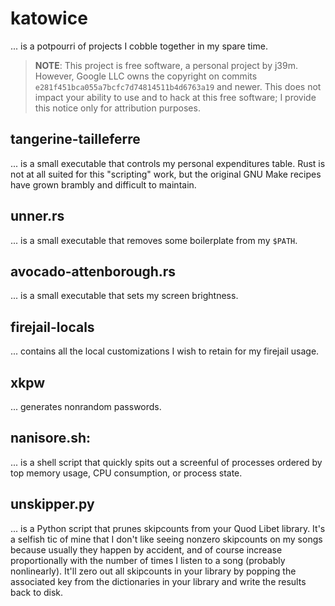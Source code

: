 # katowice

... is a potpourri of projects I cobble together in my spare time.

> **NOTE**: This project is free software, a personal project by j39m.
> However, Google LLC owns the copyright on commits
> `e281f451bca055a7bcfc7d74814511b4d6763a19` and newer. This does not
> impact your ability to use and to hack at this free software; I
> provide this notice only for attribution purposes.

## tangerine-tailleferre

... is a small executable that controls my personal expenditures table.
Rust is not at all suited for this "scripting" work, but the original
GNU Make recipes have grown brambly and difficult to maintain.

## unner.rs

... is a small executable that removes some boilerplate from my `$PATH`.

## avocado-attenborough.rs

... is a small executable that sets my screen brightness.

## firejail-locals

... contains all the local customizations I wish to retain for my
firejail usage.

## xkpw

... generates nonrandom passwords.

## nanisore.sh:

... is a shell script that quickly spits out a screenful of processes
ordered by top memory usage, CPU consumption, or process state.

## unskipper.py

... is a Python script that prunes skipcounts from your Quod Libet
library. It's a selfish tic of mine that I don't like seeing nonzero
skipcounts on my songs because usually they happen by accident, and of
course increase proportionally with the number of times I listen to a
song (probably nonlinearly). It'll zero out all skipcounts in your
library by popping the associated key from the dictionaries in your
library and write the results back to disk.
